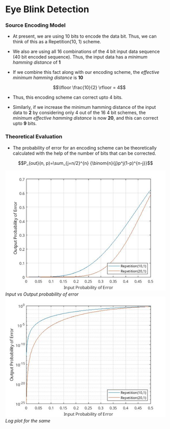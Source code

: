 # Eye Blink Detection

### Source Encoding Model

  - At present, we are using 10 bits to encode the data bit. Thus, we can think of this as a Repetition(10, 1) scheme. 
  - We also are using all 16 combinations of the 4 bit input data sequence (40 bit encoded sequence). Thus, the input data has a *minimum hamming distance* of **1**
  - If we combine this fact along with our encoding scheme, the *effective minimum hamming distance* is **10**
        
    $$\lfloor \frac{10}{2} \rfloor = 4$$
  - Thus, this encoding scheme can correct upto 4 bits. 
  - Similarly, if we increase the minimum hamming distance of the input data to **2** by considering only 4 out of the 16 4 bit schemes, the *minimum effective hamming distance* is now **20**, and this can correct upto **9** bits.

### Theoretical Evaluation 

  - The probability of error for an encoding scheme can be theoretically calculated with the help of the number of bits that can be corrected. 

$$P_{out}(n, p)=\sum_{j=n/2}^{n} {\binom{n}{j}p^j(1-p)^{n-j}}$$

![img1](imgs/p_error.jpg)
*Input vs Output probability of error*
![img2](imgs/log_plot_p_error.jpg)
*Log plot for the same*

        